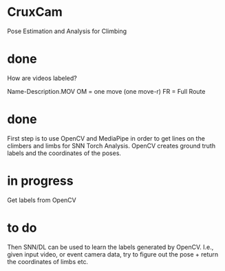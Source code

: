 # CruxCam
Pose Estimation and Analysis for Climbing

# done
How are videos labeled? 

Name-Description.MOV
OM = one move (one move-r)
FR = Full Route

# done
First step is to use OpenCV and MediaPipe in order to get lines on the climbers and limbs for SNN Torch Analysis. 
OpenCV creates ground truth labels and the coordinates of the poses.

# in progress
Get labels from OpenCV

# to do
Then SNN/DL can be used to learn the labels generated by OpenCV.
I.e., given input video, or event camera data, try to figure out the pose + return the coordinates of limbs etc.

